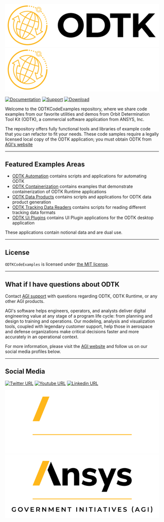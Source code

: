 ![ODTK Logo Dark](icons/ODTK-on-white.svg#gh-light-mode-only)
![ODTK Logo Light](icons/ODTK-on-black.svg#gh-dark-mode-only)

[![Documentation](https://img.shields.io/badge/documentation-D9D8D6?style=for-the-badge&labelColor=373A36)](https://help.agi.com/odtk)
[![Support](https://img.shields.io/badge/email%20support-898A8D?style=for-the-badge&labelColor=373A36)](mailto:support@agi.com)
[![Download](https://img.shields.io/badge/download%207.7.1-FFB71B?style=for-the-badge&labelColor=373A36)](https://support.agi.com/downloads/6/)

Welcome to the ODTKCodeExamples repository, where we share code examples from our favorite utilities and demos from Orbit Determination Tool Kit (ODTK), a commercial software application from ANSYS, Inc.

The repository offers fully functional tools and libraries of example code that you can refactor to fit your needs. These code samples require a legally licensed local copy of the ODTK application; you must obtain ODTK from [AGI's website](https://support.agi.com/downloads/6/ "AGI's Downloads")

----

## Featured Examples Areas

* [ODTK Automation](OdtkAutomation/) contains scripts and applications for automating ODTK
* [ODTK Containerization](OdtkContainerization) contains examples that demonstrate containerization of ODTK Runtime applications
* [ODTK Data Products](OdtkDataProducts/) contains scripts and applications for ODTK data product generation
* [ODTK Tracking Data Readers](OdtkTrackingDataReaders/) contains scripts for reading different tracking data formats
* [ODTK Ui Plugins](OdtkUiPlugins/) contains UI Plugin applications for the ODTK desktop application

These applications contain notional data and are dual use.

----

## License

`ODTKCodeExamples` is licensed under [the MIT license](LICENSE).

----

## What if I have questions about ODTK

Contact [AGI support](mail:support@agi.com "Email AGI Support") with questions regarding ODTK, ODTK Runtime, or any other AGI products.

AGI's software helps engineers, operators, and analysts deliver digital engineering value at any stage of a program life cycle: from planning and design to training and operations. Our modeling, analysis and visualization tools, coupled with legendary customer support, help those in aerospace and defense organizations make critical decisions faster and more accurately in an operational context.


For more information, please visit the [AGI website](https://www.agi.com "AGI's Homepage") and follow us on our social media profiles below.

----

## Social Media

[![Twitter URL](https://img.shields.io/badge/twitter-%231DA1F2.svg?style=for-the-badge&logo=Twitter&logoColor=white)](https://twitter.com/ANSYS)
[![Youtube URL](https://img.shields.io/badge/youtube-%23FF0000.svg?style=for-the-badge&logo=YouTube&logoColor=white)](https://www.youtube.com/ansysinc)
[![Linkedin URL](https://img.shields.io/badge/linkedin-%230077B5.svg?style=for-the-badge&logo=linkedin&logoColor=white)](https://www.linkedin.com/company/ansys-inc)

![AGI Logo Dark](icons/AGI-Logo_2C-W.svg#gh-dark-mode-only)
![AGI Logo Light](icons/AGI-Logo_2C-K.svg#gh-light-mode-only)
